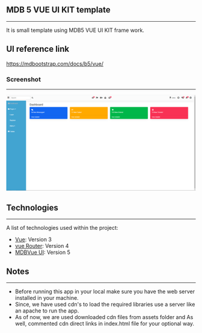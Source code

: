 ## MDB 5 VUE UI KIT template

---

It is small template using MDB5 VUE UI KIT frame work.

## UI reference link

https://mdbootstrap.com/docs/b5/vue/



### Screenshot

---
![addDetails](assets/images/MDBTemplate.PNG)


## Technologies

---

A list of technologies used within the project:

- [Vue](https://v3.vuejs.org/): Version 3
- [vue Router](https://unpkg.com/vue-router@4): Version 4
- [MDBVue UI](https://mdbootstrap.com/docs/b5/vue/): Version 5

## Notes

---

- Before running this app in your local make sure you have the web server installed in your machine.
- Since, we have used cdn's to load the required libraries use a server like an apache to run the app.
- As of now, we are used downloaded cdn files from assets folder and As well, commented cdn direct links in index.html file for your optional way.